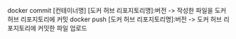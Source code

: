 docker commit [컨테이너명] [도커 허브 리포지토리명]:버전 -> 작성한 파일을 도커허브 리포지토리에 커밋
docker push [도커 허브 리포지토리명]:버전 -> 도커 허브 리포지토리에 커밋한 파일 업로드
